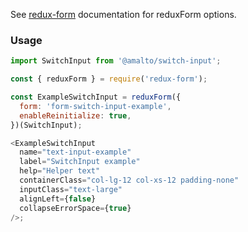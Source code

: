 See [redux-form](https://redux-form.com/6.0.0-rc.1/docs/api/reduxform.md/) documentation for
reduxForm options.

### Usage

```typescript
import SwitchInput from '@amalto/switch-input';
```

```javascript
const { reduxForm } = require('redux-form');

const ExampleSwitchInput = reduxForm({
  form: 'form-switch-input-example',
  enableReinitialize: true,
})(SwitchInput);

<ExampleSwitchInput
  name="text-input-example"
  label="SwitchInput example"
  help="Helper text"
  containerClass="col-lg-12 col-xs-12 padding-none"
  inputClass="text-large"
  alignLeft={false}
  collapseErrorSpace={true}
/>;
```
